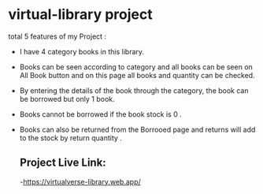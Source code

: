 # virtual-library project 



total 5 features of my Project :

- I have 4 category books in this library.
- Books can be seen according to category and all books can be seen on All Book button and on this page all books and quantity can be checked.
- By entering the details of the book through the category, the book can be borrowed but only 1 book.
- Books cannot be borrowed if the book stock is 0  .
- Books can also be returned from the Borrooed page and returns will add to the stock by return quantity .

  ## Project Live Link:

   -https://virtualverse-library.web.app/
